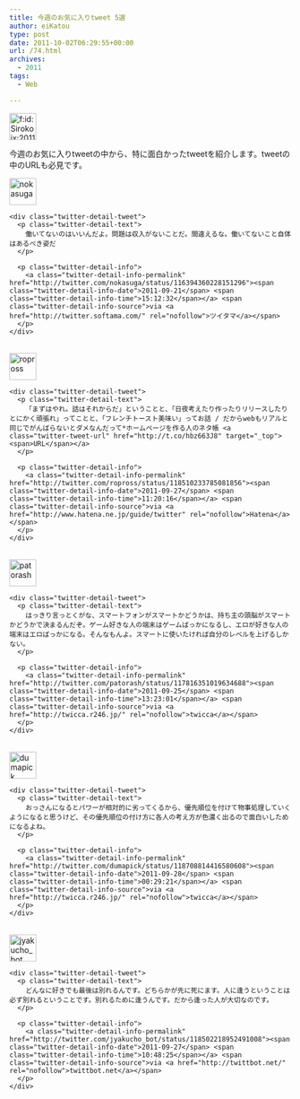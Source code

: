 ```yaml
---
title: 今週のお気に入りtweet 5選
author: eiKatou
type: post
date: 2011-10-02T06:29:55+00:00
url: /74.html
archives:
  - 2011
tags:
  - Web

---
```

<div class="section">
  <p>
    <a class="hatena-fotolife" href="http://f.hatena.ne.jp/Sirokoix/20111002193839" target="_blank"><img class="hatena-fotolife hatena-image-left alignnone" title="f:id:Sirokoix:20111002193839p:image:left" src="http://cdn-ak.f.st-hatena.com/images/fotolife/S/Sirokoix/20111002/20111002193839.png" alt="f:id:Sirokoix:20111002193839p:image:left" width="48" height="48" /></a>
  </p>
  
  <p>
    今週のお気に入りtweetの中から、特に面白かったtweetを紹介します。tweetの中のURLも必見です。
  </p>
  
  <div class="twitter-detail twitter-detail-left">
    <div class="twitter-detail-user">
      <a class="twitter-user-screen-name" href="http://twitter.com/nokasuga"> <img src="http://a3.twimg.com/profile_images/1567435927/iiicoooo2_normal.png" alt="nokasuga" width="48" height="48" /><br /> </a>
    </div>
    
    <div class="twitter-detail-tweet">
      <p class="twitter-detail-text">
        働いてないのはいいんだよ。問題は収入がないことだ。間違えるな。働いてないこと自体はあるべき姿だ
      </p>
      
      <p class="twitter-detail-info">
        <a class="twitter-detail-info-permalink" href="http://twitter.com/nokasuga/status/116394360228151296"><span class="twitter-detail-info-date">2011-09-21</span> <span class="twitter-detail-info-time">15:12:32</span></a> <span class="twitter-detail-info-source">via <a href="http://twitter.softama.com/" rel="nofollow">ツイタマ</a></span>
      </p>
    </div>
  </div>
  
  <p>
    <!--more-->
  </p>
  
  <div class="twitter-detail twitter-detail-left">
    <div class="twitter-detail-user">
      <a class="twitter-user-screen-name" href="http://twitter.com/ropross"><br /> <img src="http://a0.twimg.com/profile_images/1259291497/lesser3_normal.jpg" alt="ropross" width="48" height="48" /><br /> </a>
    </div>
    
    <div class="twitter-detail-tweet">
      <p class="twitter-detail-text">
        「まずはやれ。話はそれからだ」ということと、「日夜考えたり作ったりリリースしたりとにかく頑張れ」ってことと、「フレンチトースト美味い」ってお話 / だからwebもリアルと同じでがんばらないとダメなんだって*ホームページを作る人のネタ帳 <a class="twitter-tweet-url" href="http://t.co/hbz663J8" target="_top"><span>URL</span></a>
      </p>
      
      <p class="twitter-detail-info">
        <a class="twitter-detail-info-permalink" href="http://twitter.com/ropross/status/118510233785081856"><span class="twitter-detail-info-date">2011-09-27</span> <span class="twitter-detail-info-time">11:20:16</span></a> <span class="twitter-detail-info-source">via <a href="http://www.hatena.ne.jp/guide/twitter" rel="nofollow">Hatena</a></span>
      </p>
    </div>
  </div>
  
  <div class="twitter-detail twitter-detail-left">
    <div class="twitter-detail-user">
      <a class="twitter-user-screen-name" href="http://twitter.com/patorash"><br /> <img src="http://a1.twimg.com/profile_images/1520397089/_______normal.jpg" alt="patorash" width="48" height="48" /><br /> </a>
    </div>
    
    <div class="twitter-detail-tweet">
      <p class="twitter-detail-text">
        はっきり言っとくがな、スマートフォンがスマートかどうかは、持ち主の頭脳がスマートかどうかで決まるんだぞ。ゲーム好きな人の端末はゲームばっかになるし、エロが好きな人の端末はエロばっかになる。そんなもんよ。スマートに使いたければ自分のレベルを上げるしかない。
      </p>
      
      <p class="twitter-detail-info">
        <a class="twitter-detail-info-permalink" href="http://twitter.com/patorash/status/117816351019634688"><span class="twitter-detail-info-date">2011-09-25</span> <span class="twitter-detail-info-time">13:23:01</span></a> <span class="twitter-detail-info-source">via <a href="http://twicca.r246.jp/" rel="nofollow">twicca</a></span>
      </p>
    </div>
  </div>
  
  <div class="twitter-detail twitter-detail-left">
    <div class="twitter-detail-user">
      <a class="twitter-user-screen-name" href="http://twitter.com/dumapick"><br /> <img src="http://a2.twimg.com/profile_images/695148648/Owl-48_normal.png" alt="dumapick" width="48" height="48" /><br /> </a>
    </div>
    
    <div class="twitter-detail-tweet">
      <p class="twitter-detail-text">
        おっさんになるとパワーが相対的に劣ってくるから、優先順位を付けて物事処理していくようになると思うけど、その優先順位の付け方に各人の考え方が色濃く出るので面白いしためになるよね。
      </p>
      
      <p class="twitter-detail-info">
        <a class="twitter-detail-info-permalink" href="http://twitter.com/dumapick/status/118708814416580608"><span class="twitter-detail-info-date">2011-09-28</span> <span class="twitter-detail-info-time">00:29:21</span></a> <span class="twitter-detail-info-source">via <a href="http://twicca.r246.jp/" rel="nofollow">twicca</a></span>
      </p>
    </div>
  </div>
  
  <div class="twitter-detail twitter-detail-left">
    <div class="twitter-detail-user">
      <a class="twitter-user-screen-name" href="http://twitter.com/jyakucho_bot"><br /> <img src="http://a1.twimg.com/profile_images/1402543628/jyakucho_bot_normal.jpg" alt="jyakucho_bot" width="48" height="48" /><br /> </a>
    </div>
    
    <div class="twitter-detail-tweet">
      <p class="twitter-detail-text">
        どんなに好きでも最後は別れるんです。どちらかが先に死にます。人に逢うということは必ず別れるということです。別れるために逢うんです。だから逢った人が大切なのです。
      </p>
      
      <p class="twitter-detail-info">
        <a class="twitter-detail-info-permalink" href="http://twitter.com/jyakucho_bot/status/118502218952491008"><span class="twitter-detail-info-date">2011-09-27</span> <span class="twitter-detail-info-time">10:48:25</span></a> <span class="twitter-detail-info-source">via <a href="http://twittbot.net/" rel="nofollow">twittbot.net</a></span>
      </p>
    </div>
  </div>
</div>
